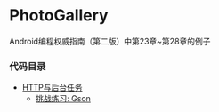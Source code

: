 # PhotoGallery
Android编程权威指南（第二版）中第23章~第28章的例子

### 代码目录
* [HTTP与后台任务](https://github.com/uv-lab/PhotoGallery/tree/ch23)
    * [挑战练习: Gson](https://github.com/uv-lab/PhotoGallery/tree/exercise23.10)
